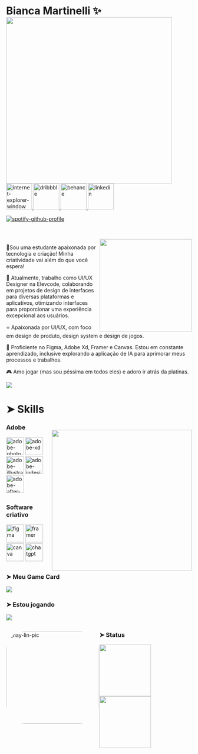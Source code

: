 <div dsplay="inline-block">

<div dsplay="inline-block">

 <h1 align="left">Bianca Martinelli ✨</h1><img align="left" width="450px" style="margin-top:-20px" src="https://i.imgur.com/R19ycxJ.png">
 </br>
</br>
</br>
</br>

 <a href="https://keepo.io/biancamartinelli/">
   <img width="70" height="70" src="https://img.icons8.com/clouds/100/internet-explorer-window.png" alt="internet-explorer-window"/>
 </a> 
 <a href="https://dribbble.com/bianca_martinelli">
    <img width="70" height="70" src="https://img.icons8.com/clouds/100/dribbble.png" alt="dribbble" style="vertical-align:top;"/>
  </a> 
  <a href="https://www.behance.net/bianca_martinelli">
    <img width="70" height="70" src="https://img.icons8.com/clouds/100/behance.png" alt="behance" style="vertical-align:top;"/>
  </a>
  <a href="https://www.linkedin.com/in/biancamartinelli">
    <img width="70px" src="https://i.ibb.co/RyZx12b/linkedin.png" alt="linkedin" style="vertical-align:top;">
  </a>
</div>

[![spotify-github-profile](https://spotify-github-profile.kittinanx.com/api/view?uid=biancamartinelli.&cover_image=true&theme=novatorem&show_offline=false&background_color=000000&interchange=false&bar_color=ec5dee&bar_color_cover=true)](https://github.com/kittinan/spotify-github-profile)

 ## <p align="left">
</br><img src= "https://media.tenor.com/XOO-63-4CygAAAAd/angry-kitten-angry-cat.gif" width="250" align="right">
</p> 

🎃Sou uma estudante apaixonada por tecnologia e criação! Minha criatividade vai além do que você espera! 

🏢 Atualmente, trabalho como UI/UX Designer na Elevcode, colaborando em projetos de design de interfaces para diversas plataformas e aplicativos, otimizando interfaces para proporcionar uma experiência excepcional aos usuários.

⭐️ Apaixonada por UI/UX, com foco em design de produto, design system e design de jogos. 

🌈 Proficiente no Figma, Adobe Xd, Framer e Canvas. Estou em constante aprendizado, inclusive explorando a aplicação de IA para aprimorar meus processos e trabalhos.

🎮 Amo jogar (mas sou péssima em todos eles) e adoro ir atrás da platinas.

![](https://komarev.com/ghpvc/?username=biancamartinelli&color=ff69b4&style=plastic)
</br>
<h1>➤ Skills </h1>
<h3>Adobe</h3>
<img align="right" width="380px" style="margin-top:-20px" src="https://i.imgur.com/se5bLaY.png">
<img width="48" height="48" src="https://img.icons8.com/pulsar-color/48/adobe-photoshop.png" alt="adobe-photoshop"/>
<img width="48" height="48" src="https://img.icons8.com/pulsar-color/48/adobe-xd.png" alt="adobe-xd"/>
<img width="48" height="48" src="https://img.icons8.com/pulsar-color/48/adobe-illustrator.png" alt="adobe-illustrator"/>
<img width="48" height="48" src="https://img.icons8.com/pulsar-color/48/adobe-indesign.png" alt="adobe-indesign"/>
<img width="48" height="48" src="https://img.icons8.com/pulsar-color/48/adobe-after-effects.png" alt="adobe-after-effects"/>

##
<h3>Software criativo</h3>
<img width="48" height="48" src="https://img.icons8.com/?size=100&id=Q3jLjZC5migy&format=png&color=000000" alt="figma"/>
<img width="48" height="48" src="https://img.icons8.com/?size=100&id=1x4AwySR5X3B&format=png&color=000000" alt="framer"/>
<img width="48" height="48" src="https://img.icons8.com/?size=100&id=aI0idEmvpoEZ&format=png&color=000000" alt="canva"/>
<img width="48" height="48" src="https://img.icons8.com/pulsar-color/48/chatgpt.png" alt="chatgpt"/>

##
### <h3>➤ Meu Game Card </h3> 
 
<a href="https://mypst.com.br/rank/VoidPrincess-"><img src="https://mypst.com.br/media/card/a/VoidPrincess-.png" border="0"></a>
 
### ➤ Estou jogando
<a href="https://mypst.com.br/rank/VoidPrincess-"><img src="https://mypst.com.br/media/card/a/VoidPrincess--jogo.png" border="0"></a>
##
                             

<div style="display: inline_block">
   <img align="left" alt="hay-lin-pic" height="250" style="border-radius:50px;" 
   src="https://i.imgur.com/PcSc0vM.png">
  <h3>➤ Status </h3>
<p align="left">
<a href="https://github.com/biancamartinelli">
<img height="140em" src="https://github-readme-stats-eight-theta.vercel.app/api?username=biancamartinelli&show_icons=true&theme=nightowl&include_all_commits=true&count_private=true&hide_border=true&border_radius=5"/>
<img height="140em" src="https://github-readme-stats-eight-theta.vercel.app/api/top-langs/?username=biancamartinelli&layout=compact&langs_count=8&theme=nightowl&hide_border=true&border_radius=5"/>

</a>
</p>
